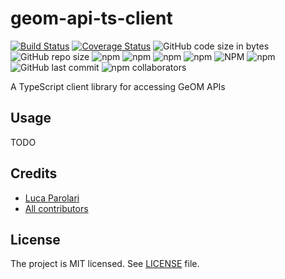 # geom-api-ts-client

[![Build Status](https://travis-ci.com/nexioinformatica/geom-api-ts-client.svg)](https://travis-ci.com/nexioinformatica/geom-api-ts-client)
[![Coverage Status](https://coveralls.io/repos/github/nexioinformatica/geom-api-ts-client/badge.svg)](https://coveralls.io/github/nexioinformatica/geom-api-ts-client)
![GitHub code size in bytes](https://img.shields.io/github/languages/code-size/beeman/geom-api-ts-client.svg)
![GitHub repo size](https://img.shields.io/github/repo-size/beeman/geom-api-ts-client.svg)
![npm](https://img.shields.io/npm/dw/geom-api-ts-client.svg)
![npm](https://img.shields.io/npm/dm/geom-api-ts-client.svg)
![npm](https://img.shields.io/npm/dy/geom-api-ts-client.svg)
![npm](https://img.shields.io/npm/dt/geom-api-ts-client.svg)
![NPM](https://img.shields.io/npm/l/geom-api-ts-client.svg)
![npm](https://img.shields.io/npm/v/geom-api-ts-client.svg)
![GitHub last commit](https://img.shields.io/github/last-commit/beeman/geom-api-ts-client.svg)
![npm collaborators](https://img.shields.io/npm/collaborators/geom-api-ts-client.svg)

A TypeScript client library for accessing GeOM APIs

## Usage

TODO

## Credits

- [Luca Parolari](https://github.com/lparolari)
- [All contributors](hhttps://github.com/nexioinformatica/geom-api-ts-client/contributors)

## License

The project is MIT licensed. See [LICENSE](LICENSE) file.
